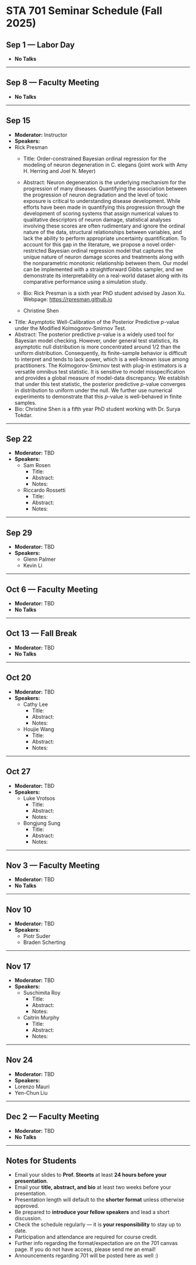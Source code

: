 # STA 701 Seminar Schedule (Fall 2025)

## Sep 1 — Labor Day
- **No Talks**

---

## Sep 8 — Faculty Meeting 
- **No Talks**

---

## Sep 15
- **Moderator:** Instructor  
- **Speakers:**
- Rick Presman 
  - Title: Order-constrained Bayesian ordinal regression for the modeling of neuron degeneration in C. elegans (joint work with Amy H. Herring and Joel N. Meyer)
  - Abstract: Neuron degeneration is the underlying mechanism for the progression of many diseases. Quantifying the association between the progression of neuron degradation and the level of toxic exposure is critical to understanding disease development. While efforts have been made in quantifying this progression through the development of scoring systems that assign numerical values to qualitative descriptors of neuron damage, statistical analyses involving these scores are often rudimentary and ignore the ordinal nature of the data, structural relationships between variables, and lack the ability to perform appropriate uncertainty quantification. To account for this gap in the literature, we propose a novel order-restricted Bayesian ordinal regression model that captures the unique nature of neuron damage scores and treatments along with the nonparametric monotonic relationship between them. Our model can be implemented with a straightforward Gibbs sampler, and we demonstrate its interpretability on a real-world dataset along with its comparative performance using a simulation study.
  - Bio: Rick Presman is a sixth year PhD student advised by Jason Xu. Webpage: https://rpresman.github.io
  
  - Christine Shen  
- Title: Asymptotic Well-Calibration of the Posterior Predictive $p$-value under the Modified Kolmogorov-Smirnov Test.
- Abstract: The posterior predictive $p$-value is a widely used tool for Bayesian model checking. However, under general test statistics, its asymptotic null distribution is more concentrated around 1/2 than the uniform distribution. Consequently, its finite-sample behavior is difficult to interpret and tends to lack power, which is a well-known issue among practitioners. The Kolmogorov-Smirnov test with plug-in estimators is a versatile omnibus test statistic. It is sensitive to model misspecification and provides a global measure of model-data discrepancy. We establish that under this test statistic, the posterior predictive $p$-value converges in distribution to uniform under the null. We further use numerical experiments to demonstrate that this $p$-value is well-behaved in finite samples.
- Bio: Christine Shen is a fifth year PhD student working with Dr. Surya Tokdar.
---

## Sep 22
- **Moderator:** TBD  
- **Speakers:**
  - Sam Rosen  
    - Title:  
    - Abstract:  
    - Notes:
  - Riccardo Rossetti 
    - Title:  
    - Abstract:  
    - Notes:  
 


---

## Sep 29
- **Moderator:** TBD  
- **Speakers:**  
  - Glenn Palmer    
  - Kevin Li

---

## Oct 6 — Faculty Meeting
- **Moderator:** TBD  
- **No Talks**

---

## Oct 13 — Fall Break
- **Moderator:** TBD  
- **No Talks**

---

## Oct 20
- **Moderator:** TBD  
- **Speakers:**  
  - Cathy Lee  
    - Title:  
    - Abstract:  
    - Notes:
  - Houjie Wang
    - Title:  
    - Abstract:  
    - Notes:  
  

---

## Oct 27
- **Moderator:** TBD  
- **Speakers:**  
  - Luke Vrotsos  
    - Title:  
    - Abstract:  
    - Notes:  
  - Bongjung Sung  
    - Title:  
    - Abstract:  
    - Notes:


---

## Nov 3 — Faculty Meeting
- **Moderator:** TBD  
- **No Talks**

---

## Nov 10
- **Moderator:** TBD  
- **Speakers:**  
  - Piotr Suder  
  - Braden Scherting

---

## Nov 17
- **Moderator:** TBD  
- **Speakers:**  
  - Suschimita Roy  
    - Title:  
    - Abstract:  
    - Notes:  
  - Caitrin Murphy  
    - Title:  
    - Abstract:  
    - Notes:

---

## Nov 24
- **Moderator:** TBD  
- **Speakers:**
-  Lorenzo Mauri  
 - Yen-Chun Liu  
   

---

## Dec 2 — Faculty Meeting
- **Moderator:** TBD  
- **No Talks**

---

## Notes for Students
- Email your slides to **Prof. Steorts** at least **24 hours before your presentation**.  
- Email your **title, abstract, and bio** at least two weeks before your presentation.  
- Presentation length will default to the **shorter format** unless otherwise approved.  
- Be prepared to **introduce your fellow speakers** and lead a short discussion.  
- Check the schedule regularly — it is **your responsibility** to stay up to date.  
- Participation and attendance are required for course credit.
- Further info regarding the format/expectation are on the 701 canvas page. If you do not have access, please send me an email!
- Announcements regarding 701 will be posted here as well :) 
